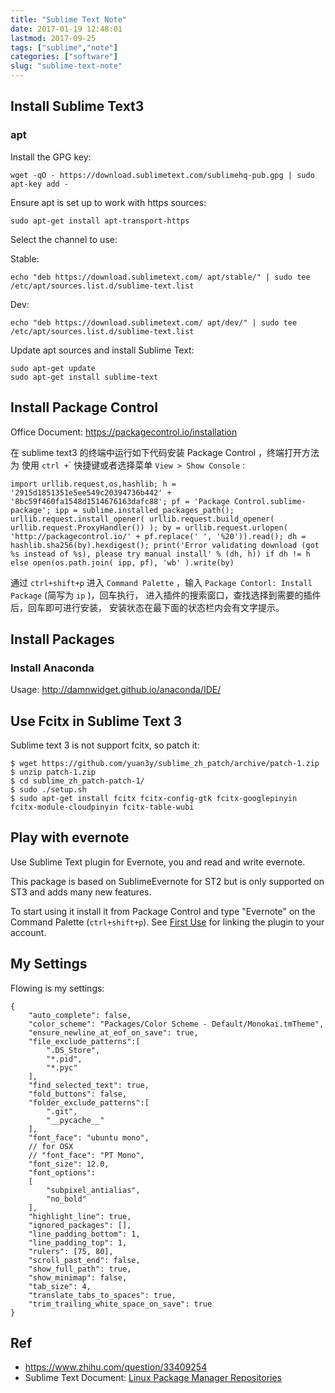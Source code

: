```yaml
---
title: "Sublime Text Note"
date: 2017-01-19 12:48:01
lastmod: 2017-09-25
tags: ["sublime","note"]
categories: ["software"]
slug: "sublime-text-note"
---
```


Install Sublime Text3
---------------------

### apt

Install the GPG key:

    wget -qO - https://download.sublimetext.com/sublimehq-pub.gpg | sudo apt-key add -

Ensure apt is set up to work with https sources:

    sudo apt-get install apt-transport-https

Select the channel to use:

Stable:

    echo "deb https://download.sublimetext.com/ apt/stable/" | sudo tee /etc/apt/sources.list.d/sublime-text.list

Dev:

    echo "deb https://download.sublimetext.com/ apt/dev/" | sudo tee /etc/apt/sources.list.d/sublime-text.list

Update apt sources and install Sublime Text:

    sudo apt-get update
    sudo apt-get install sublime-text

Install Package Control
-----------------------

Office Document: <https://packagecontrol.io/installation>

在 sublime text3 的终端中运行如下代码安装 Package Control
，终端打开方法为 使用 `ctrl +`\` 快捷键或者选择菜单
`View > Show Console` :

    import urllib.request,os,hashlib; h = '2915d1851351e5ee549c20394736b442' + '8bc59f460fa1548d1514676163dafc88'; pf = 'Package Control.sublime-package'; ipp = sublime.installed_packages_path(); urllib.request.install_opener( urllib.request.build_opener( urllib.request.ProxyHandler()) ); by = urllib.request.urlopen( 'http://packagecontrol.io/' + pf.replace(' ', '%20')).read(); dh = hashlib.sha256(by).hexdigest(); print('Error validating download (got %s instead of %s), please try manual install' % (dh, h)) if dh != h else open(os.path.join( ipp, pf), 'wb' ).write(by)

通过 `ctrl+shift+p` 进入 `Command Palette` ，输入
`Package Contorl: Install Package` (简写为 `ip` )，回车执行，
进入插件的搜索窗口，查找选择到需要的插件后，回车即可进行安装，
安装状态在最下面的状态栏内会有文字提示。

Install Packages
----------------

### Install Anaconda

Usage: <http://damnwidget.github.io/anaconda/IDE/>

Use Fcitx in Sublime Text 3
---------------------------

Sublime text 3 is not support fcitx, so patch it:

    $ wget https://github.com/yuan3y/sublime_zh_patch/archive/patch-1.zip
    $ unzip patch-1.zip
    $ cd sublime_zh_patch-patch-1/
    $ sudo ./setup.sh
    $ sudo apt-get install fcitx fcitx-config-gtk fcitx-googlepinyin fcitx-module-cloudpinyin fcitx-table-wubi

Play with evernote
------------------

Use Sublime Text plugin for Evernote, you and read and write evernote.

This package is based on SublimeEvernote for ST2 but is only supported
on ST3 and adds many new features.

To start using it install it from Package Control and type "Evernote" on
the Command Palette (`ctrl+shift+p`). See [First
Use](https://github.com/bordaigorl/sublime-evernote#first-use) for
linking the plugin to your account.

My Settings
-----------

Flowing is my settings:

    {
        "auto_complete": false,
        "color_scheme": "Packages/Color Scheme - Default/Monokai.tmTheme",
        "ensure_newline_at_eof_on_save": true,
        "file_exclude_patterns":[
            ".DS_Store",
            "*.pid",
            "*.pyc"
        ],
        "find_selected_text": true,
        "fold_buttons": false,
        "folder_exclude_patterns":[
            ".git",
            "__pycache__"
        ],
        "font_face": "ubuntu mono",
        // for OSX
        // "font_face": "PT Mono",
        "font_size": 12.0,
        "font_options":
        [
            "subpixel_antialias",
            "no_bold"
        ],
        "highlight_line": true,
        "ignored_packages": [],
        "line_padding_bottom": 1,
        "line_padding_top": 1,
        "rulers": [75, 80],
        "scroll_past_end": false,
        "show_full_path": true,
        "show_minimap": false,
        "tab_size": 4,
        "translate_tabs_to_spaces": true,
        "trim_trailing_white_space_on_save": true
    }

Ref
---

-   <https://www.zhihu.com/question/33409254>
-   Sublime Text Document: [Linux Package Manager
    Repositories](https://www.sublimetext.com/docs/3/linux_repositories.html)

